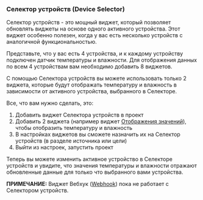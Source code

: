 
### Селектор устройств (Device Selector)

Селектор устройств - это мощный виджет, который позволяет обновлять виджеты на основе одного активного устройства. 
Этот виджет особенно полезен, когда у вас есть несколько устройств с аналогичной функциональностью.

Представьте, что у вас есть 4 устройства, и к каждому устройству подключен датчик температуры и влажности. Для отображения данных по всем 4 устройствам вам необходимо добавить 8 виджетов.

С помощью Селектора устройств вы можете использовать только 2 виджета, которые будут отображать температуру и влажность в зависимости от активного устройства, выбранного в Селекторе.  

Все, что вам нужно сделать, это:

1. Добавить виджет Селектора устройств в проект
2. Добавить 2 виджета (например виджет [Отображения значений](https://github.com/blynkkk/blynkkk.github.io/blob/master/mobile/value_display.md)), чтобы отобразить температуру и влажность
3. В настройках виджетов вы сможете назначить их на Селектор устройств (в разделе источника или цели)
4. Выйти из настроек, запустить проект 

Теперь вы можете изменить активное устройство в Селекторе устройств и увидите, что значения температуры и влажности отражают обновленные данные для только что выбранного вами устройства.

**ПРИМЕЧАНИЕ:** Виджет Вебхук ([Webhook](https://github.com/blynkkk/blynk-library/blob/master/examples/Widgets/WebHook/WebHook_GET/WebHook_GET.ino)) пока не работает с Селектором устройств.
